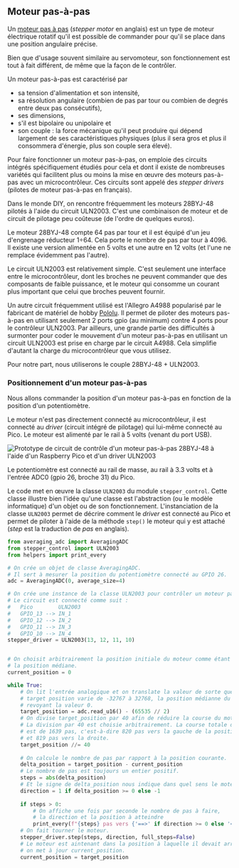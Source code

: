 ## Moteur pas-à-pas

Un [moteur pas à pas](https://fr.wikipedia.org/wiki/Moteur_pas_%C3%A0_pas)
(_stepper motor_ en anglais) est un type de moteur électrique rotatif
qu'il est possible de commander pour qu'il se place dans une position
angulaire précise.

Bien que d'usage souvent similaire au servomoteur, son fonctionnement
est tout à fait différent, de même que la façon de le contrôler.

Un moteur pas-à-pas est caractérisé par

- sa tension d'alimentation et son intensité, 
- sa résolution angulaire (combien de pas par tour ou combien de degrés entre
deux pas consécutifs),
- ses dimensions,
- s'il est bipolaire ou unipolaire et
- son couple : la force mécanique qu'il peut produire qui dépend largement de
ses caractéristiques physiques (plus il sera gros et plus il consommera d'énergie, plus
son couple sera élevé).

Pour faire fonctionner un moteur pas-à-pas, on emploie des circuits
intégrés spécifiquement étudiés pour cela et dont il existe de nombreuses
variétés qui facilitent plus ou moins la mise en œuvre des moteurs
pas-à-pas avec un microcontrôleur.
Ces circuits sont appelé des _stepper drivers_ (pilotes de moteur pas-à-pas
en français).

Dans le monde DIY, on rencontre fréquemment les moteurs 28BYJ-48 pilotés à l'aide du
circuit ULN2003. C'est une combinaison de moteur et de circuit de pilotage peu coûteuse
(de l'ordre de quelques euros).

Le moteur 28BYJ-48 compte 64 pas par tour et il est équipé d'un jeu d'engrenage réducteur
1÷64. Cela porte le nombre de pas par tour à 4096. Il existe une version alimentée en 5 volts
et une autre en 12 volts (et l'une ne remplace évidemment pas l'autre).

Le circuit ULN2003 est relativement simple. C'est seulement une interface entre le microcontrôleur,
dont les broches ne peuvent commander que des composants de faible puissance, et le moteur
qui consomme un courant plus important que celui que broches peuvent fournir.

Un autre circuit fréquemment utilisé est l'Allegro A4988 popularisé par le fabricant de
matériel de hobby [Pololu](https://www.pololu.com/product/1182).
Il permet de piloter des moteurs pas-à-pas en utilisant seulement 2 ports gpio (au minimum)
contre 4 ports pour le contrôleur ULN2003.
Par ailleurs, une grande partie des difficultés à surmonter pour coder le mouvement d'un
moteur pas-à-pas en utilisant un circuit ULN2003 est prise en charge par le circuit A4988.
Cela simplifie d'autant la charge du microcontrôleur que vous utilisez.

Pour notre part, nous utiliserons le couple 28BYJ-48 + ULN2003.

### Positionnement d'un moteur pas-à-pas

Nous allons commander la position d'un moteur pas-à-pas en fonction de la position
d'un potentiomètre.

Le moteur n'est pas directement connecté au microcontrôleur, il est connecté au _driver_
(circuit intégré de pilotage) qui lui-même connecté au Pico.
Le moteur est alimenté par le rail à 5 volts (venant du port USB).

![Prototype de circuit de contrôle d'un moteur pas-à-pas 28BYJ-48 à l'aide d'un Raspberry Pico et d'un driver ULN2003](assets%2FStepper_0_proto_wbg.svg)

Le potentiomètre est connecté au rail de masse, au rail à 3.3 volts et à l'entrée ADC0
(gpio 26, broche 31) du Pico.

Le code met en œuvre la classe `ULN2003` du module `stepper_control`.
Cette classe illustre bien l'idée qu'une classe est l'abstraction (ou le modèle informatique)
d'un objet ou de son fonctionnement.
L'instanciation de la classe `ULN2003` permet de décrire comment le _driver_ est connecté 
au Pico et permet de piloter à l'aide de la méthode `step()` le moteur qui y est attaché
(_step_ est la traduction de _pas_ en anglais).


```python
from averaging_adc import AveragingADC
from stepper_control import ULN2003
from helpers import print_every

# On crée un objet de classe AveragingADC.
# Il sert à mesurer la position du potentiomètre connecté au GPIO 26.
adc = AveragingADC(0, average_size=4)

# On crée une instance de la classe ULN2003 pour contrôler un moteur pas-à-pas.
# Le circuit est connecté comme suit :
#   Pico        ULN2003
#   GPIO_13 --> IN_1
#   GPIO_12 --> IN_2
#   GPIO_11 --> IN_3
#   GPIO_10 --> IN_4
stepper_driver = ULN2003(13, 12, 11, 10)


# On choisit arbitrairement la position initiale du moteur comme étant
# la position médiane.
current_position = 0

while True:
    # On lit l'entrée analogique et on translate la valeur de sorte que la variable
    # target position varie de -32767 à 32768, la position médianne du potentiomètre
    # revoyant la valeur 0.
    target_position = adc.read_u16() - (65535 // 2)
    # On divise target_position par 40 afin de réduire la course du moteur pas-à-pas.
    # La division par 40 est choisie arbitrairement. La course totale du moteur
    # est de 1639 pas, c'est-à-dire 820 pas vers la gauche de la position centrale
    # et 819 pas vers la droite.
    target_position //= 40
    
    # On calcule le nombre de pas par rapport à la position courante.
    delta_position = target_position - current_position
    # Le nombre de pas est toujours un entier positif.
    steps = abs(delta_position)
    # Et le signe de delta_position nous indique dans quel sens le moteur doit tourner.
    direction = 1 if delta_position >= 0 else -1
    
    if steps > 0:
        # On affiche une fois par seconde le nombre de pas à faire, 
        # la direction et la position à atteindre
        print_every(f"{steps} pas vers {'==>' if direction >= 0 else '<=='} pour atteindre la position {current_position}", id=0, delay_ms=1000)
    # On fait tourner le moteur.
    stepper_driver.step(steps, direction, full_steps=False)
    # Le moteur est aintenant dans la position à laquelle il devait arriver,
    # on met à jour current_position.
    current_position = target_position
```









